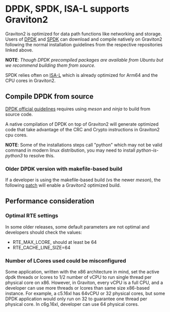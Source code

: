 # DPDK, SPDK, ISA-L supports Graviton2

Graviton2 is optimized for data path functions like networking and storage.  Users of [DPDK](https://github.com/dpdk/dpdk) and [SPDK](https://github.com/spdk/spdk) can download and compile natively on Graviton2 following the normal installation guidelines from the respective repositories linked above. 

**NOTE**: *Though DPDK precompiled packages are available from Ubuntu but we recommend building them from source.*

SPDK relies often on [ISA-L](https://github.com/intel/isa-l) which is already optimized for Arm64 and the CPU cores in Graviton2.



## Compile DPDK from source

[DPDK official guidelines](https://doc.dpdk.org/guides/linux_gsg/build_dpdk.html) requires using *meson* and *ninja* to build from source code.

A native compilation of DPDK on top of Graviton2 will generate optimized code that take advantage of the CRC and Crypto instructions in Graviton2 cpu cores.

**NOTE**: Some of the installations steps call "python" which may not be valid command in modern linux distribution,  you may need to install *python-is-python3* to resolve this.

### Older DPDK version with makefile-based build

If a developer is using the makefile-based build (vs the newer *meson*), the following [patch](https://www.mail-archive.com/dev@dpdk.org/msg179445.html) will enable a Graviton2 optimized build.


## Performance consideration

### Optimal RTE settings

In some older releases, some default parameters are not optimal and developers should check the values:
* RTE_MAX_LCORE, should at least be 64
* RTE_CACHE_LINE_SIZE=64

### Number of LCores used could be misconfigured

Some application, written with the x86 architecture in mind, set the active dpdk threads or lcores to 1/2 number of vCPU to run single thread per physical core on x86.  However, in Graviton, every vCPU is a full CPU, and a developer can use more threads or lcores than same size x86-based instance.   For example, a c5.16xl has 64vCPU or 32 physical cores,  but some DPDK application would only run on 32 to guarantee one thread per physical core.   In c6g.16xl, developer can use 64 physical cores.


